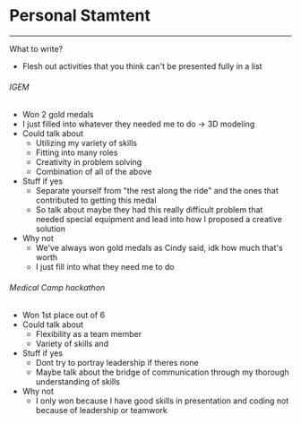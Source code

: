 # Personal Stamtent
---
What to write?
- Flesh out activities that you think can't be presented fully in a list

###### IGEM
- Won 2 gold medals
- I just filled into whatever they needed me to do -> 3D modeling
- Could talk about
	- Utilizing my variety of skills
	- Fitting into many roles
	- Creativity in problem solving
	- Combination of all of the above
- Stuff if yes
	- Separate yourself from "the rest along the ride" and the ones that contributed to getting this medal
	- So talk about maybe they had this really difficult problem that needed special equipment and lead into how I proposed a creative solution
- Why not
	- We've always won gold medals as Cindy said, idk how much that's worth
	- I just fill into what they need me to do

###### Medical Camp hackathon
- Won 1st place out of 6
- Could talk about
	- Flexibility as a team member
	- Variety of skills and 
- Stuff if yes
	- Dont try to portray leadership if theres none
	- Maybe talk about the bridge of communication through my thorough understanding of skills
- Why not
	- I only won because I have good skills in presentation and coding not because of leadership or teamwork

###### 